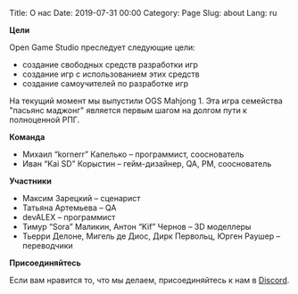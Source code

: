 Title: О нас 
Date: 2019-07-31 00:00
Category: Page
Slug: about
Lang: ru

**Цели**

Open Game Studio преследует следующие цели:

* создание свободных средств разработки игр
* создание игр с использованием этих средств
* создание самоучителей по разработке игр

На текущий момент мы выпустили OGS Mahjong 1. Эта игра семейства "пасьянс маджонг"
является первым шагом на долгом пути к полноценной РПГ.

**Команда**

* Михаил “kornerr” Капелько – программист, сооснователь
* Иван “Kai SD” Корыстин – гейм-дизайнер, QA, PM, сооснователь

**Участники**

* Максим Зарецкий – сценарист
* Татьяна Артемьева – QA
* devALEX – программист
* Тимур “Sora” Маликин, Антон “Kif” Чернов – 3D моделлеры
* Тьерри Делоне, Мигель де Диос, Дирк Первольц, Юрген Раушер – переводчики

**Присоединяйтесь**

Если вам нравится то, что мы делаем, присоединяйтесь к нам в [Discord][discord].

[discord]: https://discord.gg/3A6THQabNf
